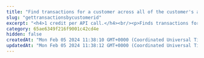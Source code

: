 ```yaml
---
title: "Find transactions for a customer across all of the customer's accounts."
slug: "gettransactionsbycustomerid"
excerpt: "<h4>1 credit per API call.</h4><br/><p>Finds transactions for all accounts of the customer identified by the given internal customer ID.</p>"
category: 65ae6349f216f9001c42cd4e
hidden: false
createdAt: "Mon Feb 05 2024 11:38:10 GMT+0000 (Coordinated Universal Time)"
updatedAt: "Mon Feb 05 2024 11:38:12 GMT+0000 (Coordinated Universal Time)"
---
```


